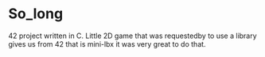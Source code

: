 # So_long
42 project written in C. Little 2D game that was requestedby
to use a library gives us from 42 that is mini-lbx
it was very great to do that.